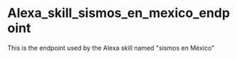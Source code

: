 # Alexa_skill_sismos_en_mexico_endpoint
This is the endpoint used by the Alexa skill named "sismos en México"
